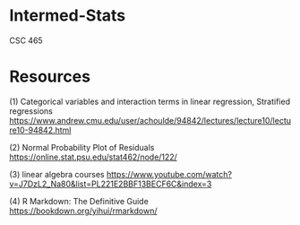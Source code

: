 # Intermed-Stats
CSC 465

# Resources
(1) Categorical variables and interaction terms in linear regression, Stratified regressions
https://www.andrew.cmu.edu/user/achoulde/94842/lectures/lecture10/lecture10-94842.html

(2) Normal Probability Plot of Residuals
https://online.stat.psu.edu/stat462/node/122/

(3) linear algebra courses
https://www.youtube.com/watch?v=J7DzL2_Na80&list=PL221E2BBF13BECF6C&index=3

(4) R Markdown: The Definitive Guide
https://bookdown.org/yihui/rmarkdown/
